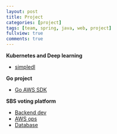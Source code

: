 ```yaml
---
layout: post
title: Project
categories: [project]
tags: [team, spring, java, web, project]
fullview: true
comments: true
---
```


**Kubernetes and Deep learning**
- [simpledl](articles/simpledl)

**Go project**
- [Go AWS SDK](articles/doc_goproject_kor)

**SBS voting platform**
- [Backend dev](articles/doc_rm_spring)
- [AWS ops](articles/elasticache)
- [Database](articles/doc_rm_database)
